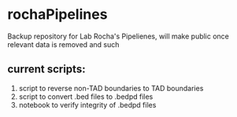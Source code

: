 # rochaPipelines
Backup repository for Lab Rocha's Pipelienes, will make public once relevant data is removed and such

## current scripts:
1. script to reverse non-TAD boundaries to TAD boundaries
2. script to convert .bed files to .bedpd files
3. notebook to verify integrity of .bedpd files
